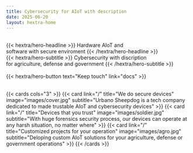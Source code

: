 ```yaml
---
title: Cybersecurity for AIoT with description
date: 2025-06-20
layout: hextra-home
---
```


<br>
<div class="hx:mt-6 hx:mb-6">
{{< hextra/hero-headline >}}
  Hardware AIoT and&nbsp;<br class="hx:sm:block hx:hidden" />software with secure enviroment
{{< /hextra/hero-headline >}}
</div>

<div class="hx:mb-12">
{{< hextra/hero-subtitle >}}
  Cybersecurity with discription&nbsp;<br class="hx:sm:block hx:hidden" />for agriculture, defense and government
{{< /hextra/hero-subtitle >}}
</div>
<br>
<div class="hx:mb-6">
{{< hextra/hero-button text="Keep touch" link="docs" >}}
</div>
</br>

<div class="hx:mt-6"></div>

{{< cards cols="3" >}}
    {{< card link="/" title="We do secure devices" image="images/cover.jpg" subtitle="Urbano Sheepdog is a tech company dedicated to made trustable AIoT and cybersecurity devices" >}}
    {{< card link="/" title="Devices that you trust" image="images/soldier.jpg" subtitle="With huge forensics security process, our devices can operate at any harsh situation, no matter where" >}}
    {{< card link="/" title="Customized projects for your operation" image="images/agro.jpg" subtitle="Deloping custom AIoT solutions for your agriculture, defense or government operations" >}}
{{< /cards >}}